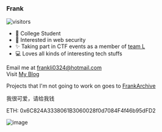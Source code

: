 ### Frank

![visitors](https://visitor-badge.laobi.icu/badge?page_id=frankliC4F88414-C20B-4ACE-986C-93E4780539CC.readme.md)

- 🏫 College Student
- 🔐 Interested in web security
- ✨ Taking part in CTF events as a member of [team L](https://l-team.org)
- 💻 Loves all kinds of interesting tech stuffs

Email me at <frankli0324@hotmail.com>  
Visit [My Blog](https://blog.frankli.site)

Projects that I'm not going to work on goes to [FrankArchive](https://github.com/FrankArchive)

我很可爱，请给我钱

ETH: 0x6C824A3338061B3060028f0d7084F4f46b95dFD2

![image](https://user-images.githubusercontent.com/20221896/134801632-c9689848-11d9-461e-a26f-dc2f0a0842c5.png)

